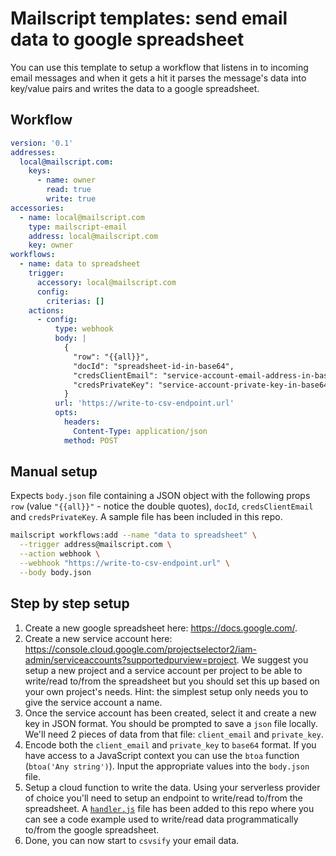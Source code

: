 # Mailscript templates: send email data to google spreadsheet

You can use this template to setup a workflow that listens in to incoming email messages and when it gets a hit it parses the message's data into key/value pairs and writes the data to a google spreadsheet.

## Workflow

```yml
version: '0.1'
addresses:
  local@mailscript.com:
    keys:
      - name: owner
        read: true
        write: true
accessories:
  - name: local@mailscript.com
    type: mailscript-email
    address: local@mailscript.com
    key: owner
workflows:
  - name: data to spreadsheet
    trigger:
      accessory: local@mailscript.com
      config:
        criterias: []
    actions:
      - config:
          type: webhook
          body: |
            {
              "row": "{{all}}",
              "docId": "spreadsheet-id-in-base64",
              "credsClientEmail": "service-account-email-address-in-base64",
              "credsPrivateKey": "service-account-private-key-in-base64"
            }
          url: 'https://write-to-csv-endpoint.url'
          opts:
            headers:
              Content-Type: application/json
            method: POST
```

## Manual setup

Expects `body.json` file containing a JSON object with the following props `row` (value `"{{all}}"` - notice the double quotes), `docId`, `credsClientEmail` and `credsPrivateKey`. A sample file has been included in this repo.

```sh
mailscript workflows:add --name "data to spreadsheet" \
  --trigger address@mailscript.com \
  --action webhook \
  --webhook "https://write-to-csv-endpoint.url" \
  --body body.json
```

## Step by step setup

1. Create a new google spreadsheet here: https://docs.google.com/.
2. Create a new service account here: https://console.cloud.google.com/projectselector2/iam-admin/serviceaccounts?supportedpurview=project. We suggest you setup a new project and a service account per project to be able to write/read to/from the spreadsheet but you should set this up based on your own project's needs. Hint: the simplest setup only needs you to give the service account a name.
3. Once the service account has been created, select it and create a new key in JSON format. You should be prompted to save a `json` file locally. We'll need 2 pieces of data from that file: `client_email` and `private_key`.
4. Encode both the `client_email` and `private_key` to `base64` format. If you have access to a JavaScript context you can use the `btoa` function (`btoa('Any string')`). Input the appropriate values into the `body.json` file.
5. Setup a cloud function to write the data. Using your serverless provider of choice you'll need to setup an endpoint to write/read to/from the spreadsheet. A [`handler.js`](./handler.js) file has been added to this repo where you can see a code example used to write/read data programmatically to/from the google spreadsheet.
6. Done, you can now start to `csvsify` your email data.
